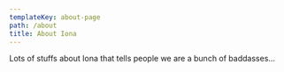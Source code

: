 ```yaml
---
templateKey: about-page
path: /about
title: About Iona
---
```

Lots of stuffs about Iona that tells people we are a bunch of baddasses...
